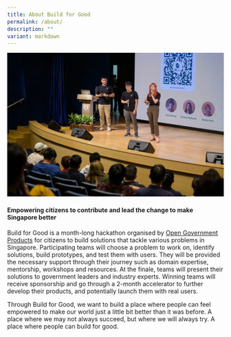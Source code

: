 ```yaml
---
title: About Build for Good
permalink: /about/
description: ""
variant: markdown
---
```

![](/images/bfgfinale.jpg)
#### **Empowering citizens to contribute and lead the change to make Singapore better**

Build for Good is a month-long hackathon organised by [Open Government Products](https://open.gov.sg) for citizens to build solutions that tackle various problems in Singapore. Participating teams will choose a problem to work on, identify solutions, build prototypes, and test them with users. They will be provided the necessary support through their journey such as domain expertise, mentorship, workshops and resources. At the finale, teams will present their solutions to government leaders and industry experts. Winning teams will receive sponsorship and go through a 2-month accelerator to further develop their products, and potentially launch them with real users.

Through Build for Good, we want to build a place where people can feel empowered to make our world just a little bit better than it was before. A place where we may not always succeed, but where we will always try. A place where people can build for good.